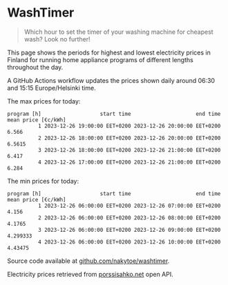 
# WashTimer

> Which hour to set the timer of your washing machine for cheapest wash? Look no further!

This page shows the periods for highest and lowest electricity prices in Finland 
for running home appliance programs of different lengths throughout the day. 

A GitHub Actions workflow updates the prices shown daily around 06:30 and 15:15 Europe/Helsinki time.

The max prices for today:

	program [h]                   start time                     end time mean price [€c/kWh]
	          1 2023-12-26 19:00:00 EET+0200 2023-12-26 20:00:00 EET+0200               6.566
	          2 2023-12-26 18:00:00 EET+0200 2023-12-26 20:00:00 EET+0200              6.5615
	          3 2023-12-26 18:00:00 EET+0200 2023-12-26 21:00:00 EET+0200               6.417
	          4 2023-12-26 17:00:00 EET+0200 2023-12-26 21:00:00 EET+0200               6.284

The min prices for today:

	program [h]                   start time                     end time mean price [€c/kWh]
	          1 2023-12-26 06:00:00 EET+0200 2023-12-26 07:00:00 EET+0200               4.156
	          2 2023-12-26 06:00:00 EET+0200 2023-12-26 08:00:00 EET+0200              4.1765
	          3 2023-12-26 06:00:00 EET+0200 2023-12-26 09:00:00 EET+0200            4.299333
	          4 2023-12-26 06:00:00 EET+0200 2023-12-26 10:00:00 EET+0200             4.43475


Source code available at [github.com/nakytoe/washtimer](https://github.com/nakytoe/washtimer).

Electricity prices retrieved from [porssisahko.net](https://porssisahko.net/api) open API.
